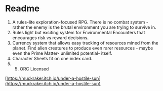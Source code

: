 # Readme
1. A rules-lite exploration-focused RPG.  There is no combat system - rather the enemy is the brutal environment you are trying to survive in.
2. Rules light but exciting system for Environmental Encounters that encourages risk vs reward decisions.
3. Currency system that allows easy tracking of resources mined from the planet.   Find alien creatures to produce even rarer resources - maybe even the Prime Matter- unlimited potential- itself.  
4. Character Sheets fit on one index card.
5. 5. ORC Licensed
  
[https://muckraker.itch.io/under-a-hostile-sun](https://muckraker.itch.io/under-a-hostile-sun)

